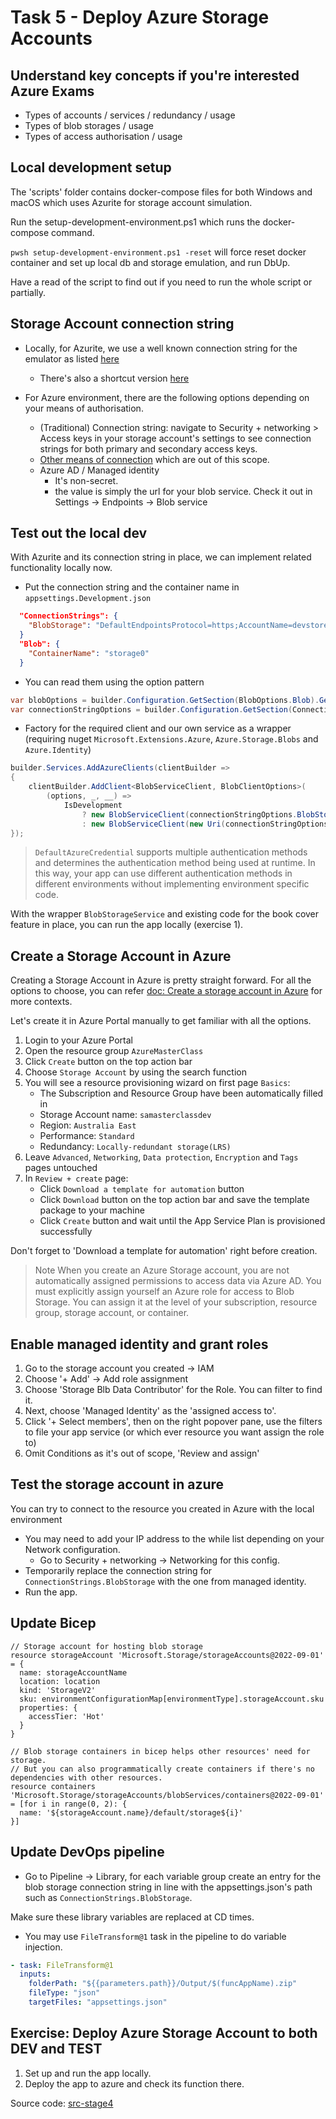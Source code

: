# Task 5 - Deploy Azure Storage Accounts

## Understand key concepts if you're interested Azure Exams

- Types of accounts / services / redundancy / usage
- Types of blob storages / usage
- Types of access authorisation / usage

## Local development setup

The 'scripts' folder contains docker-compose files for both Windows and macOS which uses Azurite for storage account simulation.

Run the setup-development-environment.ps1 which runs the docker-compose command.

`pwsh setup-development-environment.ps1 -reset` will force reset docker container and set up local db and storage emulation, and run DbUp.

Have a read of the script to find out if you need to run the whole script or partially.

## Storage Account connection string

- Locally, for Azurite, we use a well known connection string for the emulator as listed [here](https://learn.microsoft.com/en-us/azure/storage/common/storage-use-azurite?tabs=visual-studio#http-connection-strings)

  - There's also a shortcut version [here](https://learn.microsoft.com/en-us/azure/storage/common/storage-use-azurite?tabs=visual-studio#connection-strings)

- For Azure environment, there are the following options depending on your means of authorisation.
  - (Traditional) Connection string: navigate to Security + networking > Access keys in your storage account's settings to see connection strings for both primary and secondary access keys.
  - [Other means of connection](https://learn.microsoft.com/en-us/azure/storage/common/storage-configure-connection-string#create-a-connection-string-using-a-shared-access-signature) which are out of this scope.
  - Azure AD / Managed identity
    - It's non-secret.
    - the value is simply the url for your blob service. Check it out in Settings -> Endpoints -> Blob service

## Test out the local dev

With Azurite and its connection string in place, we can implement related functionality locally now.

- Put the connection string and the container name in `appsettings.Development.json`

```json
  "ConnectionStrings": {
    "BlobStorage": "DefaultEndpointsProtocol=https;AccountName=devstoreaccount1;AccountKey=Eby8vdM02xNOcqFlqUwJPLlmEtlCDXJ1OUzFT50uSRZ6IFsuFq2UVErCz4I6tq/K1SZFPTOtr/KBHBeksoGMGw==;BlobEndpoint=http://127.0.0.1:10000/devstoreaccount1;"
  }
  "Blob": {
    "ContainerName": "storage0"
  }

```

- You can read them using the option pattern

```csharp
var blobOptions = builder.Configuration.GetSection(BlobOptions.Blob).Get<BlobOptions>();
var connectionStringOptions = builder.Configuration.GetSection(ConnectionStringOptions.ConnectionStrings).Get<ConnectionStringOptions>();
```

- Factory for the required client and our own service as a wrapper
  (requiring nuget `Microsoft.Extensions.Azure`, `Azure.Storage.Blobs` and `Azure.Identity`)

```csharp
builder.Services.AddAzureClients(clientBuilder =>
{
    clientBuilder.AddClient<BlobServiceClient, BlobClientOptions>(
        (options, _, __) =>
            IsDevelopment
                ? new BlobServiceClient(connectionStringOptions.BlobStorage, options)
                : new BlobServiceClient(new Uri(connectionStringOptions.BlobStorage), new DefaultAzureCredential(), options));
});

```

> `DefaultAzureCredential` supports multiple authentication methods and determines the authentication method being used at runtime. In this way, your app can use different authentication methods in different environments without implementing environment specific code.

With the wrapper `BlobStorageService` and existing code for the book cover feature in place, you can run the app locally (exercise 1).

## Create a Storage Account in Azure

Creating a Storage Account in Azure is pretty straight forward. For all the options to choose, you can refer [doc: Create a storage account in Azure](https://learn.microsoft.com/en-us/azure/storage/common/storage-account-create?tabs=azure-portal) for more contexts.

Let's create it in Azure Portal manually to get familiar with all the options.

1. Login to your Azure Portal
1. Open the resource group `AzureMasterClass`
1. Click `Create` button on the top action bar
1. Choose `Storage Account` by using the search function
1. You will see a resource provisioning wizard on first page `Basics`:
   - The Subscription and Resource Group have been automatically filled in
   - Storage Account name: `samasterclassdev`
   - Region: `Australia East`
   - Performance: `Standard`
   - Redundancy: `Locally-redundant storage(LRS)`
1. Leave `Advanced`, `Networking`, `Data protection`, `Encryption` and `Tags` pages untouched
1. In `Review + create` page:
   - Click `Download a template for automation` button
   - Click `Download` button on the top action bar and save the template package to your machine
   - Click `Create` button and wait until the App Service Plan is provisioned successfully

Don't forget to 'Download a template for automation' right before creation.

> Note
> When you create an Azure Storage account, you are not automatically assigned permissions to access data via Azure AD. You must explicitly assign yourself an Azure role for access to Blob Storage. You can assign it at the level of your subscription, resource group, storage account, or container.

## Enable managed identity and grant roles

1. Go to the storage account you created -> IAM
2. Choose '+ Add' -> Add role assignment
3. Choose 'Storage Blb Data Contributor' for the Role. You can filter to find it.
4. Next, choose 'Managed Identity' as the 'assigned access to'.
5. Click '+ Select members', then on the right popover pane, use the filters to file your app service (or which ever resource you want assign the role to)
6. Omit Conditions as it's out of scope, 'Review and assign'

## Test the storage account in azure

You can try to connect to the resource you created in Azure with the local environment

- You may need to add your IP address to the while list depending on your Network configuration.
  - Go to Security + networking -> Networking for this config.
- Temporarily replace the connection string for `ConnectionStrings.BlobStorage` with the one from managed identity.
- Run the app.

## Update Bicep

```bicep
// Storage account for hosting blob storage
resource storageAccount 'Microsoft.Storage/storageAccounts@2022-09-01' = {
  name: storageAccountName
  location: location
  kind: 'StorageV2'
  sku: environmentConfigurationMap[environmentType].storageAccount.sku
  properties: {
    accessTier: 'Hot'
  }
}

// Blob storage containers in bicep helps other resources' need for storage.
// But you can also programmatically create containers if there's no dependencies with other resources.
resource containers 'Microsoft.Storage/storageAccounts/blobServices/containers@2022-09-01' = [for i in range(0, 2): {
  name: '${storageAccount.name}/default/storage${i}'
}]

```

## Update DevOps pipeline

- Go to Pipeline -> Library, for each variable group create an entry for the blob storage connection string in line with the appsettings.json's path such as `ConnectionStrings.BlobStorage`.

Make sure these library variables are replaced at CD times.

- You may use `FileTransform@1` task in the pipeline to do variable injection.

```yml
- task: FileTransform@1
  inputs:
    folderPath: "${{parameters.path}}/Output/$(funcAppName).zip"
    fileType: "json"
    targetFiles: "appsettings.json"
```

## Exercise: Deploy Azure Storage Account to both DEV and TEST

1. Set up and run the app locally.
2. Deploy the app to azure and check its function there.

Source code: [src-stage4](../../src-stage4/)
